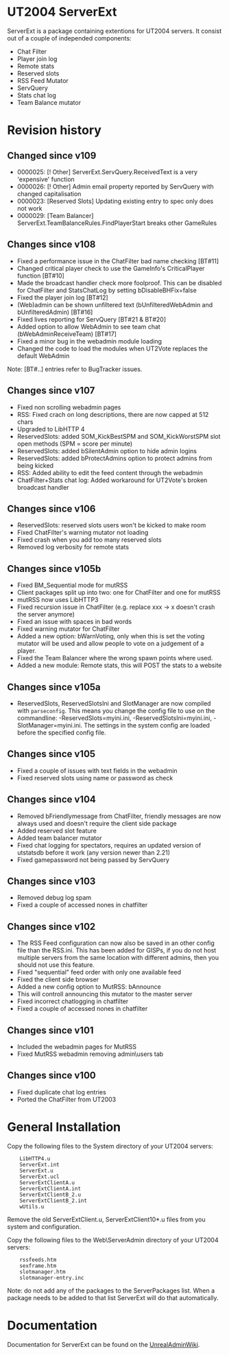 # UT2004 ServerExt

ServerExt is a package containing extentions for UT2004 servers. It consist out of a couple of independed components:

   - Chat Filter
   - Player join log
   - Remote stats
   - Reserved slots
   - RSS Feed Mutator
   - ServQuery
   - Stats chat log
   - Team Balance mutator

# Revision history
## Changed since v109

   - 0000025: [! Other] ServerExt.ServQuery.ReceivedText is a very 'expensive' function
   - 0000026: [! Other] Admin email property reported by ServQuery with changed capitalisation
   - 0000023: [Reserved Slots] Updating existing entry to spec only does not work
   - 0000029: [Team Balancer] ServerExt.TeamBalanceRules.FindPlayerStart breaks other GameRules

## Changes since v108

   - Fixed a performance issue in the ChatFilter bad name checking [BT#11]
   - Changed critical player check to use the GameInfo's CriticalPlayer function [BT#10]
   - Made the broadcast handler check more foolproof. This can be disabled for ChatFilter and StatsChatLog by setting bDisableBHFix=false
   - Fixed the player join log [BT#12]
   - (Web)admin can be shown unfiltered text (bUnfilteredWebAdmin and bUnfilteredAdmin) [BT#16]
   - Fixed lives reporting for ServQuery [BT#21 & BT#20]
   - Added option to allow WebAdmin to see team chat (bWebAdminReceiveTeam) [BT#17]
   - Fixed a minor bug in the webadmin module loading
   - Changed the code to load the modules when UT2Vote replaces the default WebAdmin

Note: [BT#..] entries refer to BugTracker issues.

## Changes since v107

   - Fixed non scrolling webadmin pages
   - RSS: Fixed crach on long descriptions, there are now capped at 512 chars
   - Upgraded to LibHTTP 4
   - ReservedSlots: added SOM_KickBestSPM and SOM_KickWorstSPM slot open methods (SPM = score per minute)
   - ReservedSlots: added bSilentAdmin option to hide admin logins
   - ReservedSlots: added bProtectAdmins option to protect admins from being kicked
   - RSS: Added ability to edit the feed content through the webadmin
   - ChatFilter+Stats chat log: Added workaround for UT2Vote's broken broadcast handler

## Changes since v106

   - ReservedSlots: reserved slots users won't be kicked to make room
   - Fixed ChatFilter's warning mutator not loading
   - Fixed crash when you add too many reserved slots
   - Removed log verbosity for remote stats

## Changes since v105b

   - Fixed BM_Sequential mode for mutRSS
   - Client packages split up into two: one for ChatFilter and one for mutRSS
   - mutRSS now uses LibHTTP3
   - Fixed recursion issue in ChatFilter (e.g. replace xxx -> x doesn't crash the server anymore)
   - Fixed an issue with spaces in bad words
   - Fixed warning mutator for ChatFilter
   - Added a new option: bWarnVoting, only when this is set the voting mutator will be used and allow people to vote on a judgement of a player.
   - Fixed the Team Balancer where the wrong spawn points where used.
   - Added a new module: Remote stats, this will POST the stats to a website

## Changes since v105a

   - ReservedSlots, ReservedSlotsIni and SlotManager are now compiled with `parseconfig`. This means you change the config file to use on the commandline: -ReservedSlots=myini.ini, -ReservedSlotsIni=myini.ini, -SlotManager=myini.ini. The settings in the system config are loaded before the specified config file.

## Changes since v105

   - Fixed a couple of issues with text fields in the webadmin
   - Fixed reserved slots using name or password as check

## Changes since v104

   - Removed bFriendlymessage from ChatFilter, friendly messages are now always used and doesn't require the client side package
   - Added reserved slot feature
   - Added team balancer mutator
   - Fixed chat logging for spectators, requires an updated version of utstatsdb before it work (any version newer than 2.21)
   - Fixed gamepassword not being passed by ServQuery

## Changes since v103

   - Removed debug log spam
   - Fixed a couple of accessed nones in chatfilter

## Changes since v102

   - The RSS Feed configuration can now also be saved in an other config file than the RSS.ini. This has been added for GISPs, if you do not host multiple servers from the same location with different admins, then you should not use this feature.
   - Fixed "sequential" feed order with only one available feed
   - Fixed the client side browser
   - Added a new config option to MutRSS: bAnnounce
   - This will controll announcing this mutator to the master server
   - Fixed incorrect chatlogging in chatfilter
   - Fixed a couple of accessed nones in chatfilter

## Changes since v101

   - Included the webadmin pages for MutRSS
   - Fixed MutRSS webadmin removing admin\users tab

## Changes since v100

   - Fixed duplicate chat log entries
   - Ported the ChatFilter from UT2003

# General Installation

Copy the following files to the System directory of your UT2004 servers:

```
    LibHTTP4.u
    ServerExt.int
    ServerExt.u
    ServerExt.ucl
    ServerExtClientA.u
    ServerExtClientA.int
    ServerExtClientB_2.u
    ServerExtClientB_2.int
    wUtils.u
```

Remove the old ServerExtClient.u, ServerExtClient10*.u files from you system and configuration.

Copy the following files to the Web\ServerAdmin directory of your UT2004 servers:

```
    rssfeeds.htm
    sexframe.htm
    slotmanager.htm
    slotmanager-entry.inc
```

Note: do not add any of the packages to the ServerPackages list. When a package needs to be added to that list ServerExt will do that automatically. 

# Documentation

Documentation for ServerExt can be found on the [UnrealAdminWiki](http://wiki.unrealadmin.org/ServerExt).
